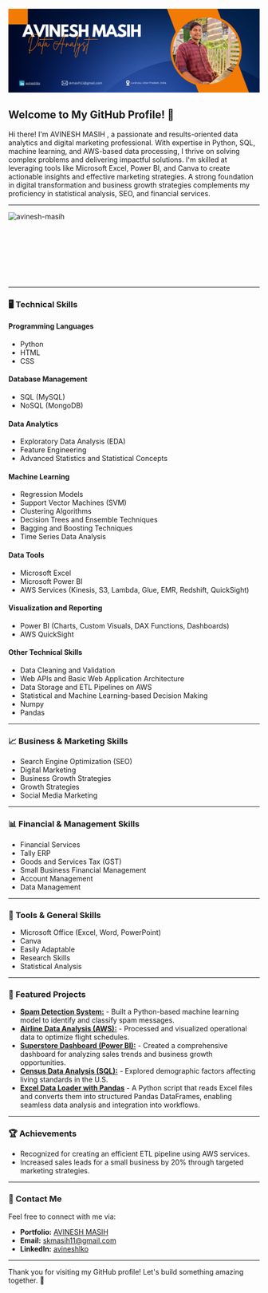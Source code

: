 ![Banner](banner.png)

## Welcome to My GitHub Profile! 👋

Hi there! I'm AVINESH MASIH , a passionate and results-oriented data analytics and digital marketing professional. With expertise in Python, SQL, machine learning, and AWS-based data processing, I thrive on solving complex problems and delivering impactful solutions. I'm skilled at leveraging tools like Microsoft Excel, Power BI, and Canva to create actionable insights and effective marketing strategies. A strong foundation in digital transformation and business growth strategies complements my proficiency in statistical analysis, SEO, and financial services.

---
<p><img align="left" src="https://github-readme-stats.vercel.app/api/top-langs?username=avinesh-masih&show_icons=true&locale=en&layout=compact" alt="avinesh-masih" /></p><br><br><br><br><br><br><br><br>

---

### **🖥️ Technical Skills**  

#### **Programming Languages**  
- Python 
- HTML
- CSS

#### **Database Management**  
- SQL (MySQL)  
- NoSQL (MongoDB)  

#### **Data Analytics**  
- Exploratory Data Analysis (EDA)  
- Feature Engineering  
- Advanced Statistics and Statistical Concepts  

#### **Machine Learning**  
- Regression Models  
- Support Vector Machines (SVM)  
- Clustering Algorithms  
- Decision Trees and Ensemble Techniques  
- Bagging and Boosting Techniques  
- Time Series Data Analysis  

#### **Data Tools**  
- Microsoft Excel  
- Microsoft Power BI  
- AWS Services (Kinesis, S3, Lambda, Glue, EMR, Redshift, QuickSight)  

#### **Visualization and Reporting**  
- Power BI (Charts, Custom Visuals, DAX Functions, Dashboards)  
- AWS QuickSight  

#### **Other Technical Skills**  
- Data Cleaning and Validation  
- Web APIs and Basic Web Application Architecture  
- Data Storage and ETL Pipelines on AWS  
- Statistical and Machine Learning-based Decision Making
- Numpy
- Pandas

---  

### **📈 Business & Marketing Skills**  
- Search Engine Optimization (SEO)  
- Digital Marketing  
- Business Growth Strategies  
- Growth Strategies  
- Social Media Marketing  

---  

### **📊 Financial & Management Skills**  
- Financial Services  
- Tally ERP  
- Goods and Services Tax (GST)  
- Small Business Financial Management  
- Account Management  
- Data Management  

---  

### **📎 Tools & General Skills**  
- Microsoft Office (Excel, Word, PowerPoint)  
- Canva  
- Easily Adaptable  
- Research Skills  
- Statistical Analysis  

---

### 🌟 Featured Projects
- **[Spam Detection System:](#)** - Built a Python-based machine learning model to identify and classify spam messages.
- **[Airline Data Analysis (AWS):](#)** - Processed and visualized operational data to optimize flight schedules.
- **[Superstore Dashboard (Power BI):](#)** - Created a comprehensive dashboard for analyzing sales trends and business growth opportunities.
- **[Census Data Analysis (SQL):](#)** - Explored demographic factors affecting living standards in the U.S.
- **[Excel Data Loader with Pandas](#)** - A Python script that reads Excel files and converts them into structured Pandas DataFrames, enabling seamless data analysis and integration into workflows.

---

### 🏆 Achievements
- Recognized for creating an efficient ETL pipeline using AWS services.
- Increased sales leads for a small business by 20% through targeted marketing strategies.

---

### 📝 Contact Me
Feel free to connect with me via:
- **Portfolio:** [AVINESH MASIH](https://avinesh-masih.github.io/)
- **Email:** [skmasih11@gmail.com](mailto:skmasih11@gmail.com)  
- **LinkedIn:** [avineshlko](https://www.linkedin.com/in/avineshlko/)

---
Thank you for visiting my GitHub profile! Let's build something amazing together. 🚀
